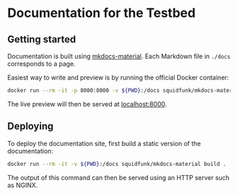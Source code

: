 # Documentation for the Testbed

## Getting started

Documentation is built using [mkdocs-material](https://squidfunk.github.io/mkdocs-material/).
Each Markdown file in `./docs` corresponds to a page.

Easiest way to write and preview is by running the official Docker container:

```bash
docker run --rm -it -p 8000:8000 -v ${PWD}:/docs squidfunk/mkdocs-material
```

The live preview will then be served at [localhost:8000](https://localhost:8000).

## Deploying

To deploy the documentation site, first build a static version of the documentation:

```bash
docker run --rm -it -v ${PWD}:/docs squidfunk/mkdocs-material build .
```

The output of this command can then be served using an HTTP server such as NGINX.